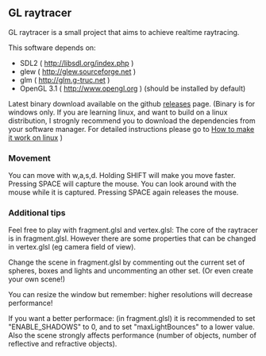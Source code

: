 GL raytracer
------------

GL raytracer is a small project that aims to achieve realtime raytracing.

This software depends on:
- SDL2 ( http://libsdl.org/index.php )
- glew ( http://glew.sourceforge.net )
- glm ( http://glm.g-truc.net )
- OpenGL 3.1 ( http://www.opengl.org ) (should be installed by default)

Latest binary download available on the github [releases](https://github.com/ArturKovacs/GL-raytracer/releases) page.
(Binary is for windows only. If you are learning linux, and want to build on a linux distribution,
I strognly recommend you to download the dependencies from your software manager. For detailed instructions
please go to [How to make it work on linux](https://github.com/ArturKovacs/GL-raytracer/wiki/How-to-make-it-work-on-linux) )

### Movement ###
You can move with w,a,s,d. Holding SHIFT will make you move faster.
Pressing SPACE will capture the mouse.
You can look around with the mouse while it is captured.
Pressing SPACE again releases the mouse.

### Additional tips ###
Feel free to play with fragment.glsl and vertex.glsl:
The core of the raytracer is in fragment.glsl.
However there are some properties that can be changed in vertex.glsl (eg camera field of view).

Change the scene in fragment.glsl by commenting out the current set of spheres, boxes and
lights and uncommenting an other set. (Or even create your own scene!)

You can resize the window but remember: higher resolutions will decrease performance!

If you want a better performace: (in fragment.glsl) it is recommended to set "ENABLE_SHADOWS" to 0,
and to set "maxLightBounces" to a lower value. Also the scene strongly affects performance
(number of objects, number of reflective and refractive objects).
